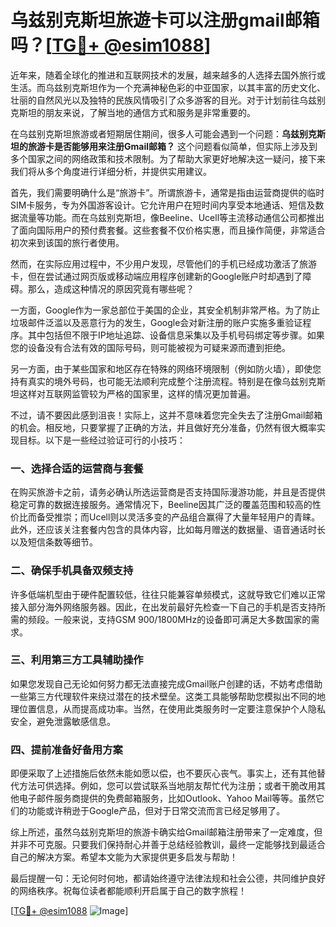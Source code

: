 # 乌兹别克斯坦旅遊卡可以注册gmail邮箱吗？[[TG💪+ @esim1088](https://t.me/s/esim1088)]

近年来，随着全球化的推进和互联网技术的发展，越来越多的人选择去国外旅行或生活。而乌兹别克斯坦作为一个充满神秘色彩的中亚国家，以其丰富的历史文化、壮丽的自然风光以及独特的民族风情吸引了众多游客的目光。对于计划前往乌兹别克斯坦的朋友来说，了解当地的通信方式和服务是非常重要的。

在乌兹别克斯坦旅游或者短期居住期间，很多人可能会遇到一个问题：**乌兹别克斯坦的旅游卡是否能够用来注册Gmail邮箱？** 这个问题看似简单，但实际上涉及到多个国家之间的网络政策和技术限制。为了帮助大家更好地解决这一疑问，接下来我们将从多个角度进行详细分析，并提供实用建议。

首先，我们需要明确什么是“旅游卡”。所谓旅游卡，通常是指由运营商提供的临时SIM卡服务，专为外国游客设计。它允许用户在短时间内享受本地通话、短信及数据流量等功能。而在乌兹别克斯坦，像Beeline、Ucell等主流移动通信公司都推出了面向国际用户的预付费套餐。这些套餐不仅价格实惠，而且操作简便，非常适合初次来到该国的旅行者使用。

然而，在实际应用过程中，不少用户发现，尽管他们的手机已经成功激活了旅游卡，但在尝试通过网页版或移动端应用程序创建新的Google账户时却遇到了障碍。那么，造成这种情况的原因究竟有哪些呢？

一方面，Google作为一家总部位于美国的企业，其安全机制非常严格。为了防止垃圾邮件泛滥以及恶意行为的发生，Google会对新注册的账户实施多重验证程序。其中包括但不限于IP地址追踪、设备信息采集以及手机号码绑定等步骤。如果您的设备没有合法有效的国际号码，则可能被视为可疑来源而遭到拒绝。

另一方面，由于某些国家和地区存在特殊的网络环境限制（例如防火墙），即使您持有真实的境外号码，也可能无法顺利完成整个注册流程。特别是在像乌兹别克斯坦这样对互联网监管较为严格的国家里，这样的情况更加普遍。

不过，请不要因此感到沮丧！实际上，这并不意味着您完全失去了注册Gmail邮箱的机会。相反地，只要掌握了正确的方法，并且做好充分准备，仍然有很大概率实现目标。以下是一些经过验证可行的小技巧：

### 一、选择合适的运营商与套餐

在购买旅游卡之前，请务必确认所选运营商是否支持国际漫游功能，并且是否提供稳定可靠的数据连接服务。通常情况下，Beeline因其广泛的覆盖范围和较高的性价比而备受推崇；而Ucell则以灵活多变的产品组合赢得了大量年轻用户的青睐。此外，还应该关注套餐内包含的具体内容，比如每月赠送的数据量、语音通话时长以及短信条数等细节。

### 二、确保手机具备双频支持

许多低端机型由于硬件配置较低，往往只能兼容单频模式，这就导致它们难以正常接入部分海外网络服务器。因此，在出发前最好先检查一下自己的手机是否支持所需的频段。一般来说，支持GSM 900/1800MHz的设备即可满足大多数国家的需求。

### 三、利用第三方工具辅助操作

如果您发现自己无论如何努力都无法直接完成Gmail账户创建的话，不妨考虑借助一些第三方代理软件来绕过潜在的技术壁垒。这类工具能够帮助您模拟出不同的地理位置信息，从而提高成功率。当然，在使用此类服务时一定要注意保护个人隐私安全，避免泄露敏感信息。

### 四、提前准备好备用方案

即便采取了上述措施后依然未能如愿以偿，也不要灰心丧气。事实上，还有其他替代方法可供选择。例如，您可以尝试联系当地朋友帮忙代为注册；或者干脆改用其他电子邮件服务商提供的免费邮箱服务，比如Outlook、Yahoo Mail等等。虽然它们的功能或许稍逊于Google产品，但对于日常交流而言已经足够用了。

综上所述，虽然乌兹别克斯坦的旅游卡确实给Gmail邮箱注册带来了一定难度，但并非不可克服。只要我们保持耐心并善于总结经验教训，最终一定能够找到最适合自己的解决方案。希望本文能为大家提供更多启发与帮助！

最后提醒一句：无论何时何地，都请始终遵守法律法规和社会公德，共同维护良好的网络秩序。祝每位读者都能顺利开启属于自己的数字旅程！

[[TG💪+ @esim1088](https://t.me/s/esim1088) ![Image](https://i.postimg.cc/4NQfJmqS/Snipaste-2025-05-13-00-14-12.png)]